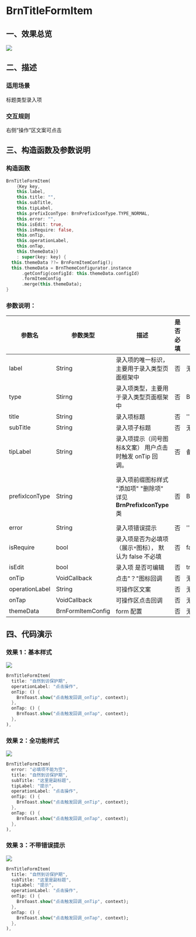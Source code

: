 # BrnTitleFormItem

## 一、效果总览

![](./img/BrnTitleFormItemIntro.png)

## 二、描述

### 适用场景

标题类型录入项

### 交互规则

右侧“操作”区文案可点击

## 三、构造函数及参数说明

### 构造函数

```dart
BrnTitleFormItem(
    {Key key,
    this.label,
    this.title: "",
    this.subTitle,
    this.tipLabel,
    this.prefixIconType: BrnPrefixIconType.TYPE_NORMAL,
    this.error: "",
    this.isEdit: true,
    this.isRequire: false,
    this.onTip,
    this.operationLabel,
    this.onTap,
    this.themeData})
    : super(key: key) {
  this.themeData ??= BrnFormItemConfig();
  this.themeData = BrnThemeConfigurator.instance
      .getConfig(configId: this.themeData.configId)
      .formItemConfig
      .merge(this.themeData);
}
```

### 参数说明：

| **参数名**     | **参数类型**      | **描述**                                                           | **是否必填** | **默认值**                    | **备注**                                                                                                                              |
| -------------- | ----------------- | ------------------------------------------------------------------ | ------------ | ----------------------------- | ------------------------------------------------------------------------------------------------------------------------------------- |
| label          | String            | 录入项的唯一标识，主要用于录入类型页面框架中                       | 否           | 无                            |                                                                                                                                       |
| type           | Stirng            | 录入项类型，主要用于录入类型页面框架中                             | 否           | BrnInputItemType.LABEL_TITLE  | 外部可根据此字段判断表单项类型                                                                                                        |
| title          | String            | 录入项标题                                                         | 否           | ''                            |                                                                                                                                       |
| subTitle       | String            | 录入项子标题                                                       | 否           | 无                            |                                                                                                                                       |
| tipLabel       | String            | 录入项提示（问号图标&文案） 用户点击时触发 onTip 回调。            | 否           | 备注中类型 3                  | 1. 设置"空字符串"时展示问号图标 2. 设置"非空字符串"时展示问号图标&文案 3. 若不赋值或赋值为 null 时，不显示提示项                      |
| prefixIconType | String            | 录入项前缀图标样式 "添加项" "删除项" 详见 **BrnPrefixIconType** 类 | 否           | BrnPrefixIconType.TYPE_NORMAL | 1. 不展示图标：BrnPrefixIconType.TYPE_NORMAL2. 展示加号图标：BrnPrefixIconType.TYPE_ADD3. 展示减号图标：BrnPrefixIconType.TYPE_REMOVE |
| error          | String            | 录入项错误提示                                                     | 否           | ''                            |                                                                                                                                       |
| isRequire      | bool              | 录入项是否为必填项（展示`*`图标）， 默认为 false 不必填            | 否           | false                         |                                                                                                                                       |
| isEdit         | bool              | 录入项 是否可编辑                                                  | 否           | true                          | true：可编辑，false：禁用                                                                                                             |
| onTip          | VoidCallback      | 点击"？"图标回调                                                   | 否           | 无                            | 见**tipLabel**字段                                                                                                                    |
| operationLabel | String            | 可操作区文案                                                       | 否           | 无                            |                                                                                                                                       |
| onTap          | VoidCallback      | 可操作区点击回调                                                   | 否           | 无                            |                                                                                                                                       |
| themeData      | BrnFormItemConfig | form 配置                                                          | 否           | 无                            |                                                                                                                                       |

## 四、代码演示

### 效果 1：基本样式

![](./img/BrnTitleFormItemDemo1.png)

```dart
BrnTitleFormItem(
  title: "自然到访保护期",
  operationLabel: "点击操作",
  onTip: () {
    BrnToast.show("点击触发回调_onTip", context);
  },
  onTap: () {
    BrnToast.show("点击触发回调_onTap", context);
  },
),
```

### 效果 2：全功能样式

![](./img/BrnTitleFormItemDemo2.png)

```dart
BrnTitleFormItem(
  error: "必填项不能为空",
  title: "自然到访保护期",
  subTitle: "这里是副标题",
  tipLabel: "提示",
  operationLabel: "点击操作",
  onTip: () {
    BrnToast.show("点击触发回调_onTip", context);
  },
  onTap: () {
    BrnToast.show("点击触发回调_onTap", context);
  },
),
```

### 效果 3：不带错误提示

![](./img/BrnTitleFormItemDemo3.png)

```dart
BrnTitleFormItem(
  title: "自然到访保护期",
  subTitle: "这里是副标题",
  tipLabel: "提示",
  operationLabel: "点击操作",
  onTip: () {
    BrnToast.show("点击触发回调_onTip", context);
  },
  onTap: () {
    BrnToast.show("点击触发回调_onTap", context);
  },
),
```
